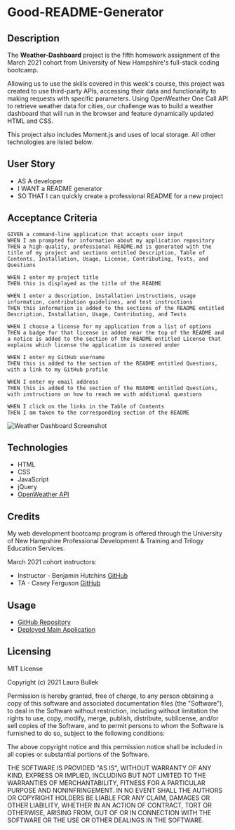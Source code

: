 # Good-README-Generator

## Description
The **Weather-Dashboard** project is the fifth homework assignment of the March 2021 cohort from University of New Hampshire's full-stack coding bootcamp. 

Allowing us to use the skills covered in this week's course, this project was created to use third-party APIs, accessing their data and functionality to making requests with specific parameters. Using OpenWeather One Call API to retrieve weather data for cities, our challenge was to build a weather dashboard that will run in the browser and feature dynamically updated HTML and CSS.

This project also includes Moment.js and uses of local storage. All other technologies are listed below.  

## User Story
 - AS A developer
 - I WANT a README generator
 - SO THAT I can quickly create a professional README for a new project

## Acceptance Criteria
```
GIVEN a command-line application that accepts user input
WHEN I am prompted for information about my application repository
THEN a high-quality, professional README.md is generated with the title of my project and sections entitled Description, Table of Contents, Installation, Usage, License, Contributing, Tests, and Questions

WHEN I enter my project title
THEN this is displayed as the title of the README

WHEN I enter a description, installation instructions, usage information, contribution guidelines, and test instructions
THEN this information is added to the sections of the README entitled Description, Installation, Usage, Contributing, and Tests

WHEN I choose a license for my application from a list of options
THEN a badge for that license is added near the top of the README and a notice is added to the section of the README entitled License that explains which license the application is covered under

WHEN I enter my GitHub username
THEN this is added to the section of the README entitled Questions, with a link to my GitHub profile

WHEN I enter my email address
THEN this is added to the section of the README entitled Questions, with instructions on how to reach me with additional questions

WHEN I click on the links in the Table of Contents
THEN I am taken to the corresponding section of the README
```
![Weather Dashboard Screenshot](https://i.postimg.cc/zBkVYfHq/Weather-Dashboard-Screenshot.png)

## Technologies
 - HTML
 - CSS
 - JavaScript
 - jQuery
 - [OpenWeather API](https://openweathermap.org/api/one-call-api)

## Credits 
My web development bootcamp program is offered through the University of New Hampshire Professional Development & Training and Trilogy Education Services.

March 2021 cohort instructors:
- Instructor - Benjamin Hutchins [GitHub](https://github.com/benhutchins)
- TA - Casey Ferguson [GitHub](https://github.com/cferg019)

## Usage
* [GitHub Repository](https://github.com/Laura-Bullek/Weather-Dashboard)
* [Deployed Main Application](https://laura-bullek.github.io/Weather-Dashboard/)

## Licensing
MIT License

Copyright (c) 2021 Laura Bullek

Permission is hereby granted, free of charge, to any person obtaining a copy
of this software and associated documentation files (the "Software"), to deal
in the Software without restriction, including without limitation the rights
to use, copy, modify, merge, publish, distribute, sublicense, and/or sell
copies of the Software, and to permit persons to whom the Software is
furnished to do so, subject to the following conditions:

The above copyright notice and this permission notice shall be included in all
copies or substantial portions of the Software.

THE SOFTWARE IS PROVIDED "AS IS", WITHOUT WARRANTY OF ANY KIND, EXPRESS OR
IMPLIED, INCLUDING BUT NOT LIMITED TO THE WARRANTIES OF MERCHANTABILITY,
FITNESS FOR A PARTICULAR PURPOSE AND NONINFRINGEMENT. IN NO EVENT SHALL THE
AUTHORS OR COPYRIGHT HOLDERS BE LIABLE FOR ANY CLAIM, DAMAGES OR OTHER
LIABILITY, WHETHER IN AN ACTION OF CONTRACT, TORT OR OTHERWISE, ARISING FROM,
OUT OF OR IN CONNECTION WITH THE SOFTWARE OR THE USE OR OTHER DEALINGS IN THE
SOFTWARE.
